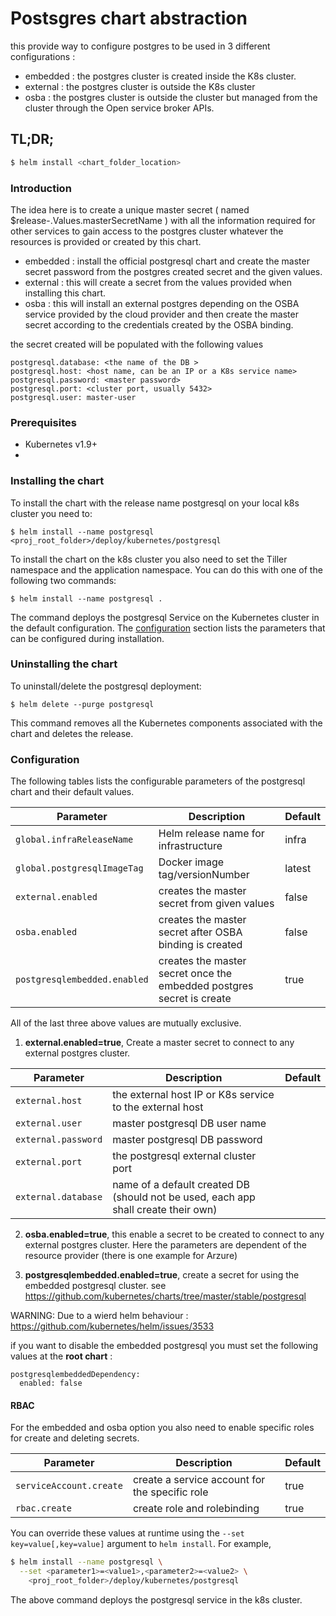 # Postsgres chart abstraction

this provide way to configure postgres to be used in 3 different configurations :
  * embedded : the postgres cluster is created inside the K8s cluster.
  * external : the postgres cluster is outside the K8s cluster
  * osba : the postgres cluster is outside the cluster but managed from the cluster through the Open service broker APIs.

## TL;DR;

```bash
$ helm install <chart_folder_location>
```

### Introduction
The idea here is to create a unique master secret ( named $release-.Values.masterSecretName ) with all the information required for other services to gain access to the postgres cluster whatever the resources is provided or created by this chart.
 * embedded : install the official postgresql chart and create the master secret password from the postgres created secret and the given values.
 * external : this will create a secret from the values provided when installing this chart.
 * osba : this will install an external postgres depending on the OSBA service provided by the cloud provider and then create the master secret according to the credentials created by the OSBA binding.

 the secret created will be populated with the following values
```
postgresql.database: <the name of the DB >
postgresql.host: <host name, can be an IP or a K8s service name>
postgresql.password: <master password>
postgresql.port: <cluster port, usually 5432>
postgresql.user: master-user

```

### Prerequisites
- Kubernetes v1.9+
- <other dependencies or prerequisites>

### Installing the chart
To install the chart with the release name postgresql on your local k8s cluster you need to:

```$ helm install --name postgresql <proj_root_folder>/deploy/kubernetes/postgresql```

To install the chart on the k8s cluster you also need to set the Tiller namespace and the application namespace. You can do this with one of the following two commands:
```
$ helm install --name postgresql . 
```

The command deploys the postgresql Service on the Kubernetes cluster in the default configuration. The [configuration](#configuration) section lists the parameters that can be configured during installation.

### Uninstalling the chart

To uninstall/delete the postgresql deployment:

```$ helm delete --purge postgresql```

This command removes all the Kubernetes components associated with the chart and deletes the release.

### Configuration

The following tables lists the configurable parameters of the postgresql chart and their default values. 

Parameter                          | Description	                                    | Default
-----------------------------------|--------------------------------------------------|--------------------------------
`global.infraReleaseName`          | Helm release name for infrastructure             | infra
`global.postgresqlImageTag`        | Docker image tag/versionNumber                   | latest
`external.enabled`                 | creates the master secret from given values       | false
`osba.enabled`                     | creates the master secret after OSBA binding is created| false
`postgresqlembedded.enabled`       | creates the master secret once the embedded postgres secret is create| true

All of the last three above values are mutually exclusive.
1) **external.enabled=true**, Create a master secret to connect to any external postgres cluster.

Parameter                          | Description	                                    | Default
-----------------------------------|--------------------------------------------------|--------------------------------
`external.host`                    | the external host IP or K8s service to the external host   | 
`external.user`                    | master postgresql DB user name    | 
`external.password`                | master postgresql DB password   | 
`external.port`                    | the postgresql external cluster port   | 
`external.database`                | name of a default created DB (should not be used, each app shall create their own)   | 

2) **osba.enabled=true**, this enable a secret to be created to connect to any external postgres cluster.
Here the parameters are dependent of the resource provider (there is one example for Arzure)

3) **postgresqlembedded.enabled=true**, create a secret for using the embedded postgresql cluster.
see https://github.com/kubernetes/charts/tree/master/stable/postgresql

WARNING:
Due to a wierd helm behaviour : https://github.com/kubernetes/helm/issues/3533

if you want to disable the embedded postgresql you must set the following values at the **root chart** : 
```
postgresqlembeddedDependency: 
  enabled: false
```

#### RBAC
For the embedded and osba option you also need to enable specific roles for create and deleting secrets.

Parameter                          | Description	                                    | Default
-----------------------------------|--------------------------------------------------|--------------------------------
`serviceAccount.create`            | create a service account for the specific role   | true
`rbac.create`                    | create role and rolebinding    | true


You can override these values at runtime using the `--set key=value[,key=value]` argument to `helm install`. For example,

```bash
$ helm install --name postgresql \
  --set <parameter1>=<value1>,<parameter2>=<value2> \
    <proj_root_folder>/deploy/kubernetes/postgresql
```

The above command deploys the postgresql service in the k8s cluster.

